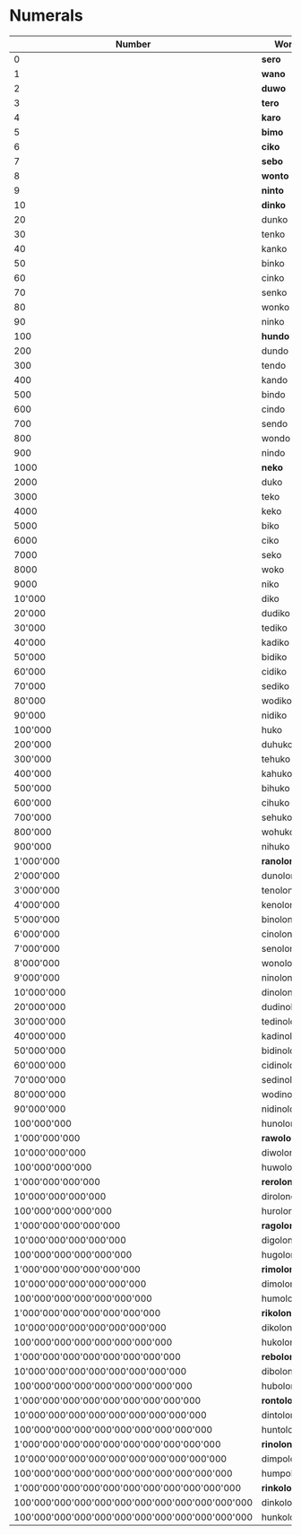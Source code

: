 # Numerals

| Number | Word |
|--------|------|
| 0 | **sero** |
| 1 | **wano** |
| 2 | **duwo** |
| 3 | **tero** |
| 4 | **karo** |
| 5 | **bimo** |
| 6 | **ciko** |
| 7 | **sebo** |
| 8 | **wonto** |
| 9 | **ninto** |
| 10 | **dinko** |
| 20 | dunko |
| 30 | tenko |
| 40 | kanko |
| 50 | binko |
| 60 | cinko |
| 70 | senko |
| 80 | wonko |
| 90 | ninko |
| 100| **hundo** |
| 200 | dundo |
| 300 | tendo |
| 400 | kando |
| 500 | bindo |
| 600 | cindo |
| 700 | sendo |
| 800 | wondo |
| 900 | nindo |
| 1000 | **neko** |
| 2000 | duko |
| 3000 | teko |
| 4000 | keko |
| 5000 | biko |
| 6000 | ciko |
| 7000 | seko |
| 8000 | woko |
| 9000 | niko |
| 10'000 | diko |
| 20'000 | dudiko |
| 30'000 | tediko |
| 40'000 | kadiko |
| 50'000 | bidiko |
| 60'000 | cidiko |
| 70'000 | sediko |
| 80'000 | wodiko |
| 90'000 | nidiko |
| 100'000 | huko |
| 200'000 | duhuko |
| 300'000 | tehuko |
| 400'000 | kahuko |
| 500'000 | bihuko |
| 600'000 | cihuko |
| 700'000 | sehuko |
| 800'000 | wohuko |
| 900'000 | nihuko |
| 1'000'000 | **ranolono** |
| 2'000'000 | dunolono |
| 3'000'000 | tenolono |
| 4'000'000 | kenolono |
| 5'000'000 | binolono |
| 6'000'000 | cinolono |
| 7'000'000 | senolono |
| 8'000'000 | wonolono |
| 9'000'000 | ninolono |
| 10'000'000 | dinolono |
| 20'000'000 | dudinolono |
| 30'000'000 | tedinolono |
| 40'000'000 | kadinolono |
| 50'000'000 | bidinolono |
| 60'000'000 | cidinolono |
| 70'000'000 | sedinolono |
| 80'000'000 | wodinolono |
| 90'000'000 | nidinolono |
| 100'000'000 | hunolono |
| 1'000'000'000 | **rawolono** |
| 10'000'000'000 | diwolono |
| 100'000'000'000 | huwolono |
| 1'000'000'000'000 | **rerolono** |
| 10'000'000'000'000 | dirolono |
| 100'000'000'000'000 | hurolono |
| 1'000'000'000'000'000 | **ragolono** |
| 10'000'000'000'000'000 | digolono |
| 100'000'000'000'000'000 | hugolono |
| 1'000'000'000'000'000'000 | **rimolono** |
| 10'000'000'000'000'000'000 | dimolono |
| 100'000'000'000'000'000'000 | humolono |
| 1'000'000'000'000'000'000'000 | **rikolono** |
| 10'000'000'000'000'000'000'000 | dikolono |
| 100'000'000'000'000'000'000'000 | hukolono |
| 1'000'000'000'000'000'000'000'000 | **rebolono** |
| 10'000'000'000'000'000'000'000'000 | dibolono |
| 100'000'000'000'000'000'000'000'000 | hubolono |
| 1'000'000'000'000'000'000'000'000'000 | **rontolono** |
| 10'000'000'000'000'000'000'000'000'000 | dintolono |
| 100'000'000'000'000'000'000'000'000'000 | huntolono |
| 1'000'000'000'000'000'000'000'000'000'000 | **rinolono** |
| 10'000'000'000'000'000'000'000'000'000'000 | dimpolono |
| 100'000'000'000'000'000'000'000'000'000'000 | humpolono |
| 1'000'000'000'000'000'000'000'000'000'000'000 | **rinkolono** |
| 100'000'000'000'000'000'000'000'000'000'000'000 | dinkolono |
| 100'000'000'000'000'000'000'000'000'000'000'000 | hunkolono |
